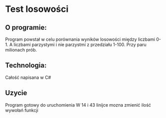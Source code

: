 # Test losowości

## O programie:
Program powstał w celu porównania wyników losowości między liczbami 0-1. A liczbami parzystymi i nie parzystmi z przedziału 1-100.
Przy paru milionach prób.

## Technologia:
Całość napisana w C#

## Uzycie 
Program gotowy do uruchomienia
W 14 i 43 linijce mozna zmienić ilość wywołań funkcji
